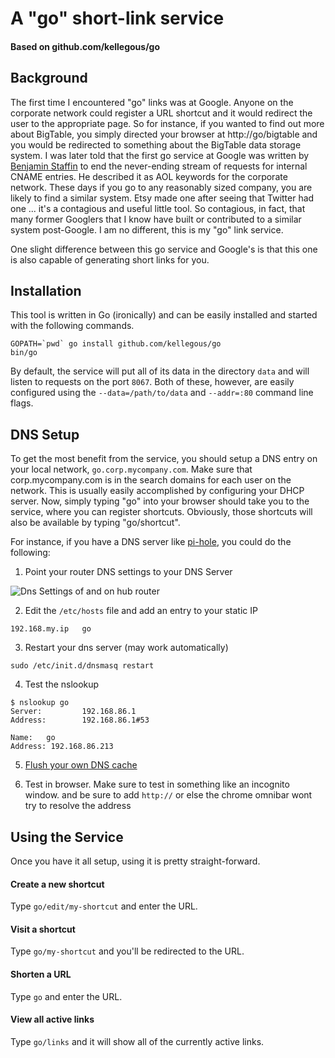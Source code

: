 # A "go" short-link service

#### Based on github.com/kellegous/go 

## Background
The first time I encountered "go" links was at Google. Anyone on the corporate
network could register a URL shortcut and it would redirect the user to the
appropriate page. So for instance, if you wanted to find out more about BigTable,
you simply directed your browser at http://go/bigtable and you would be redirected to
something about the BigTable data storage system. I was later told that the
first go service at Google was written by [Benjamin Staffin](https://www.linkedin.com/in/benjaminstaffin)
to end the never-ending stream of requests for internal CNAME entries. He
described it as AOL keywords for the corporate network. These days if you go to
any reasonably sized company, you are likely to find a similar system. Etsy made
one after seeing that Twitter had one ... it's a contagious and useful little
tool. So contagious, in fact, that many former Googlers that I know have built
or contributed to a similar system post-Google. I am no different, this is my
"go" link service.

One slight difference between this go service and Google's is that this one is also
capable of generating short links for you.

## Installation
This tool is written in Go (ironically) and can be easily installed  and started
with the following commands.

```
GOPATH=`pwd` go install github.com/kellegous/go
bin/go
```

By default, the service will put all of its data in the directory `data` and will
listen to requests on the port `8067`. Both of these, however, are easily configured
using the `--data=/path/to/data` and `--addr=:80` command line flags.

## DNS Setup
To get the most benefit from the service, you should setup a DNS entry on your
local network, `go.corp.mycompany.com`. Make sure that corp.mycompany.com is in
the search domains for each user on the network. This is usually easily accomplished
by configuring your DHCP server. Now, simply typing "go" into your browser should
take you to the service, where you can register shortcuts. Obviously, those
shortcuts will also be available by typing "go/shortcut".

For instance, if you have a DNS server like [pi-hole](https://github.com/pi-hole/pi-hole), you could do the following:

1. Point your router DNS settings to your DNS Server

![Dns Settings of and on hub router](https://files.aaronthedev.com/$/bvwyb)

2. Edit the `/etc/hosts` file and add an entry to your static IP
```
192.168.my.ip   go
```

3. Restart your dns server (may work automatically)
```
sudo /etc/init.d/dnsmasq restart
```

4. Test the nslookup
```
$ nslookup go
Server:         192.168.86.1
Address:        192.168.86.1#53

Name:   go
Address: 192.168.86.213
```

5. [Flush your own DNS cache](https://help.dreamhost.com/hc/en-us/articles/214981288-Flushing-your-DNS-cache-in-Mac-OS-X-and-Linux)

6. Test in browser. Make sure to test in something like an incognito window. and be sure to add `http://` or else the chrome omnibar wont try to resolve the address

## Using the Service
Once you have it all setup, using it is pretty straight-forward.

#### Create a new shortcut
Type `go/edit/my-shortcut` and enter the URL.

#### Visit a shortcut
Type `go/my-shortcut` and you'll be redirected to the URL.

#### Shorten a URL
Type `go` and enter the URL.

#### View all active links
Type `go/links` and it will show all of the currently active links.

